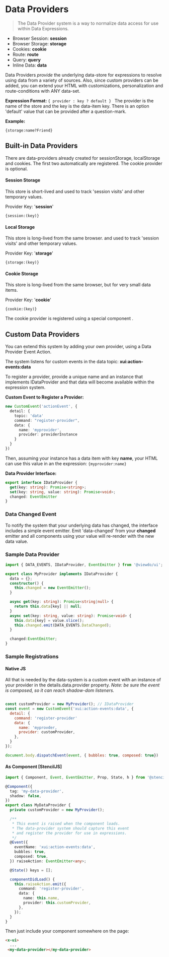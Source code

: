 # Data Providers

> The Data Provider system is a way to normalize data access for use within  Data Expressions. 

* Browser Session: **session**
* Browser Storage: **storage**
* Cookies: **cookie**
* Route: **route**
* Query: **query**
* Inline Data: **data**

Data Providers _provide_ the underlying data-store for expressions to resolve using data from a variety of sources. Also, since custom providers can be added, you can extend your HTML with customizations, personalization and route-conditions with ANY data-set.

**Expression Format:** ```{ provider : key ? default } ```
The provider is the name of the store and the key is the data-item key. There is an option 'default' value that can be provided after a question-mark.

**Example:**
````
{storage:name?Friend}
````

## Built-in Data Providers
There are data-providers already created for sessionStorage, localStorage and cookies. The first two automatically are registered. The cookie provider is optional.

#### Session Storage
This store is short-lived and used to track 'session visits' and other temporary values. 

Provider Key: '**session**'

 ```{session:(key)} ```

#### Local Storage
This store is long-lived from the same browser.  and used to track 'session visits' and other temporary values. 

Provider Key: '**storage**'

 ```{storage:(key)} ```

#### Cookie Storage
This store is long-lived from the same browser, but for very small data items.

Provider Key: '**cookie**'

 ```{cookie:(key)} ```

The cookie provider is registered using a special component **<x-data-provider-cookie>**. 


## Custom Data Providers
You can extend this system by adding your own provider, using a Data Provider Event Action.

The system listens for custom events in the data topic: **xui:action-events:data**

To register a provider, provide a unique name and an instance that implements IDataProvider and that data will become available within the expression system.

**Custom Event to Register a Provider:**

````typescript
new CustomEvent('actionEvent', {
  detail: {
    topic: 'data'
    command: "register-provider",
    data: {
      name: 'myprovider',
      provider: providerInstance
    }
  }
})
````

Then, assuming your instance has a data item with key **name**, your HTML can use this value in an the expression: ```{myprovider:name}```


**Data Provider Interface:**
````typescript
export interface IDataProvider {
  get(key: string): Promise<string>;
  set(key: string, value: string): Promise<void>;
  changed: EventEmitter
}
````

### Data Changed Event
To notify the system that your underlying data has changed, the interface includes a simple event emitter. Emit 'data-changed' from your __changed__ emitter and all components using your value will re-render with the new data value.

### Sample Data Provider

````typescript
import { DATA_EVENTS, IDataProvider, EventEmitter } from '@viewdo/ui';

export class MyProvider implements IDataProvider {
  data = {};
  constructor() {
    this.changed = new EventEmitter();
  }

  async get(key: string): Promise<string|null> {
    return this.data[key] || null;
  }
  async set(key: string, value: string): Promise<void> {
    this.data[key] = value.slice();
    this.changed.emit(DATA_EVENTS.DataChanged);
  }

  changed:EventEmitter;
}

````

### Sample Registrations

#### Native JS 
All that is needed by the data-system is a custom event with an instance of your provider in the details.data.provider property. *Note: be sure the event is composed, so it can reach shadow-dom listeners.*

````javascript

const customProvider = new MyProvider(); // IDataProvider
const event = new CustomEvent('xui:action-events:data', { 
  detail: { 
    command: 'register-provider'
    data: {
      name: 'myprovder,
      provider: customProvider,
    },
  }
});

document.body.dispatchEvent(event, { bubbles: true, composed: true})

````


#### As Component [StencilJS]

````typescript
import { Component, Event, EventEmitter, Prop, State, h } from '@stencil/core';

@Component({
  tag: 'my-data-provider',
  shadow: false,
})
export class MyDataProvider {
  private customProvider = new MyProvider();

  /**
   * This event is raised when the component loads.
   * The data-provider system should capture this event
   * and register the provider for use in expressions.
   */
  @Event({
    eventName: 'xui:action-events:data',
    bubbles: true,
    composed: true,
  }) raiseAction: EventEmitter<any>;

  @State() keys = [];

  componentDidLoad() {
    this.raiseAction.emit({
      command: 'register-provider',
      data: {
        name: this.name,
        provider: this.customProvider,
      },
    });
  }
}
````

Then just include your component somewhere on the page:

````html
<x-ui>
  ...
 <my-data-provider></my-data-provider>
````